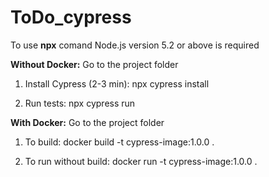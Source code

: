 # ToDo_cypress

To use **npx** comand Node.js version 5.2 or above is required

**Without Docker:**
Go to the project folder

1) Install Cypress (2-3 min): npx cypress install

2) Run tests: npx cypress run


**With Docker:**
Go to the project folder

1) To build: docker build -t cypress-image:1.0.0 .

2) To run without build: docker run -t cypress-image:1.0.0 .
